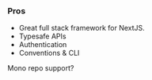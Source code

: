 ### Pros
* Great full stack framework for NextJS.
* Typesafe APIs
* Authentication
* Conventions & CLI

Mono repo support?